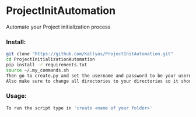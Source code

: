# ProjectInitAutomation
Automate your Project initialization process

### Install: 
```bash
git clone "https://github.com/Kallyas/ProjectInitAutomation.git"
cd ProjectInitializationAutomation
pip install -r requirements.txt
source ~/.my_commands.sh
Then go to create.py and set the username and password to be your username and password.
Also make sure to change all directories to your directories so it should be '/Users/<your username>/path/to/your/project'
```

### Usage:
```bash
To run the script type in 'create <name of your folder>'
```
